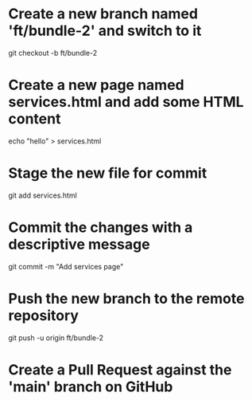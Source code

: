 # Create a new branch named 'ft/bundle-2' and switch to it
git checkout -b ft/bundle-2

# Create a new page named services.html and add some HTML content
echo "hello" > services.html

# Stage the new file for commit
git add services.html

# Commit the changes with a descriptive message
git commit -m "Add services page"

# Push the new branch to the remote repository
git push -u origin ft/bundle-2

# Create a Pull Request against the 'main' branch on GitHub

